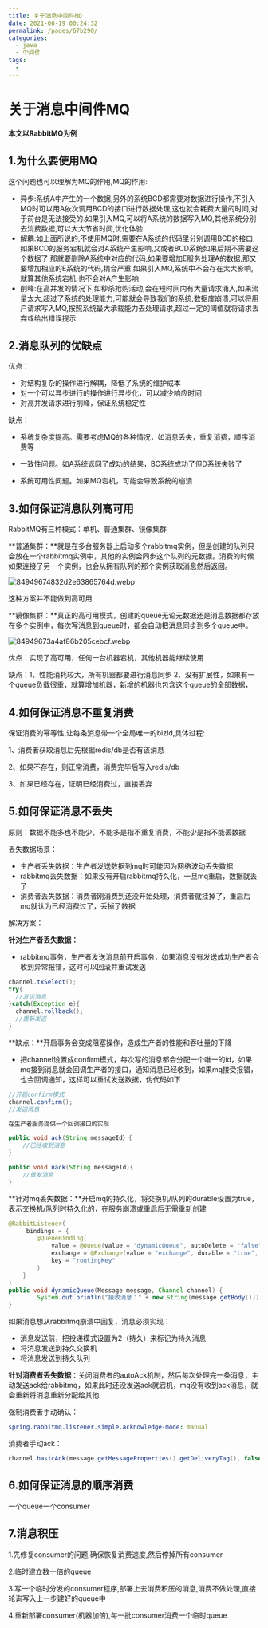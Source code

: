 ```yaml
---
title: 关于消息中间件MQ
date: 2021-06-19 00:24:32
permalink: /pages/67b290/
categories: 
  - java
  - 中间件
tags: 
  - 
---
```

# 关于消息中间件MQ

**本文以RabbitMQ为例**

## 1.为什么要使用MQ

这个问题也可以理解为MQ的作用,MQ的作用:

- 异步:系统A中产生的一个数据,另外的系统BCD都需要对数据进行操作,不引入MQ时可以用A依次调用BCD的接口进行数据处理,这也就会耗费大量的时间,对于前台是无法接受的.如果引入MQ,可以将A系统的数据写入MQ,其他系统分别去消费数据,可以大大节省时间,优化体验
- 解耦:如上面所说的,不使用MQ时,需要在A系统的代码里分别调用BCD的接口,如果BCD的服务宕机就会对A系统产生影响,又或者BCD系统如果后期不需要这个数据了,那就要删除A系统中对应的代码,如果要增加E服务处理A的数据,那又要增加相应的E系统的代码,耦合严重.如果引入MQ,系统中不会存在太大影响,就算其他系统宕机,也不会对A产生影响
- 削峰:在高并发的情况下,如秒杀抢购活动,会在短时间内有大量请求涌入,如果流量太大,超过了系统的处理能力,可能就会导致我们的系统,数据库崩溃,可以将用户请求写入MQ,按照系统最大承载能力去处理请求,超过一定的阈值就将请求丢弃或给出错误提示



## 2.消息队列的优缺点

优点：

- 对结构复杂的操作进行解耦，降低了系统的维护成本
- 对一个可以异步进行的操作进行异步化，可以减少响应时间
- 对高并发请求进行削峰，保证系统稳定性

缺点：

- 系统复杂度提高。需要考虑MQ的各种情况，如消息丢失，重复消费，顺序消费等

- 一致性问题。如A系统返回了成功的结果，BC系统成功了但D系统失败了
- 系统可用性问题。如果MQ宕机，可能会导致系统的崩溃



## 3.如何保证消息队列高可用

RabbitMQ有三种模式：单机、普通集群、镜像集群

**普通集群：**就是在多台服务器上启动多个rabbitmq实例，但是创建的队列只会放在一个rabbitmq实例中，其他的实例会同步这个队列的元数据。消费的时候如果连接了另一个实例，也会从拥有队列的那个实例获取消息然后返回。

![84949674832d2e63865764d.webp](http://io.storyxc.com/8494967-4832d2e63865764d.webp)

这种方案并不能做到高可用

**镜像集群：**真正的高可用模式，创建的queue无论元数据还是消息数据都存放在多个实例中，每次写消息到queue时，都会自动把消息同步到多个queue中。

![84949673a4af86b205cebcf.webp](http://io.storyxc.com/8494967-3a4af86b205cebcf.webp)

优点：实现了高可用，任何一台机器宕机，其他机器能继续使用

缺点：1、性能消耗较大，所有机器都要进行消息同步  2、没有扩展性，如果有一个queue负载很重，就算增加机器，新增的机器也包含这个queue的全部数据，

## 4.如何保证消息不重复消费

保证消费的幂等性,让每条消息带一个全局唯一的bizId,具体过程:

1、消费者获取消息后先根据redis/db是否有该消息

2、如果不存在，则正常消费，消费完毕后写入redis/db

3、如果已经存在，证明已经消费过，直接丢弃

## 5.如何保证消息不丢失

原则：数据不能多也不能少，不能多是指不重复消费，不能少是指不能丢数据



丢失数据场景：

- 生产者丢失数据：生产者发送数据到mq时可能因为网络波动丢失数据
- rabbitmq丢失数据：如果没有开启rabbitmq持久化，一旦mq重启，数据就丢了
- 消费者丢失数据：消费者刚消费到还没开始处理，消费者就挂掉了，重启后mq就认为已经消费过了，丢掉了数据



解决方案：

**针对生产者丢失数据：**

- rabbitmq事务，生产者发送消息前开启事务，如果消息没有发送成功生产者会收到异常报错，这时可以回滚并重试发送

```java
channel.txSelect();
try{
  //发送消息
}catch(Exception e){
  channel.rollback();
  //重新发送
}
```

**缺点：**开启事务会变成阻塞操作，造成生产者的性能和吞吐量的下降

- 把channel设置成confirm模式，每次写的消息都会分配一个唯一的id，如果mq接到消息就会回调生产者的接口，通知消息已经收到，如果mq接受报错，也会回调通知，这样可以重试发送数据，伪代码如下

```java
//开启confirm模式
channel.confirm();
//发送消息

在生产者服务提供一个回调接口的实现

public void ack(String messageId）{
	//已经收到消息
}

public void nack(String messageId){
    //重发消息
}
```



**针对mq丢失数据：**开启mq的持久化，将交换机/队列的durable设置为true，表示交换机/队列时持久化的，在服务崩溃或重启后无需重新创建

```java
@RabbitListener(
     bindings = {
        @QueueBinding(
            value = @Queue(value = "dynamicQueue", autoDelete = "false", durable = "true"),
            exchange = @Exchange(value = "exchange", durable = "true", type = ExchangeTypes.DIRECT),
            key = "routingKey"
        )
    }
)
public void dynamicQueue(Message message, Channel channel) {
        System.out.println("接收消息：" + new String(message.getBody()));
}
```

如果消息想从rabbitmq崩溃中回复，消息必须实现：

- 消息发送前，把投递模式设置为2（持久）来标记为持久消息
- 将消息发送到持久交换机
- 将消息发送到持久队列



**针对消费者丢失数据**：关闭消费者的autoAck机制，然后每次处理完一条消息，主动发送ack给rabbitmq，如果此时还没发送ack就宕机，mq没有收到ack消息，就会重新将消息重新分配给其他

强制消费者手动确认：

```yml
spring.rabbitmq.listener.simple.acknowledge-mode: manual
```

消费者手动ack：

```java
channel.basicAck(message.getMessageProperties().getDeliveryTag(), false);
```

## 6.如何保证消息的顺序消费

一个queue一个consumer

## 7.消息积压

1.先修复consumer的问题,确保恢复消费速度,然后停掉所有consumer

2.临时建立数十倍的queue

3.写一个临时分发的consumer程序,部署上去消费积压的消息,消费不做处理,直接轮询写入上一步建好的queue中

4.重新部署consumer(机器加倍),每一批consumer消费一个临时queue